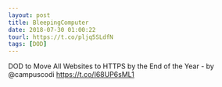 ```yaml
---
layout: post
title: BleepingComputer
date: 2018-07-30 01:00:22
tourl: https://t.co/pljq5SLdfN
tags: [DOD]
---
```

DOD to Move All Websites to HTTPS by the End of the Year - by @campuscodi
https://t.co/I68UP6sML1